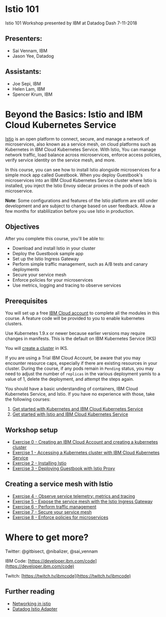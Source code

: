# Istio 101

Istio 101 Workshop presented by IBM at Datadog Dash 7-11-2018

## Presenters:

* Sai Vennam, IBM
* Jason Yee, Datadog

## Assistants:

* Joe Sepi, IBM
* Helen Lam, IBM
* Spencer Krum, IBM

# Beyond the Basics: Istio and IBM Cloud Kubernetes Service
[Istio](https://istio.io/) is an open platform to connect, secure, and manage a network of microservices, also known as a service mesh, on cloud platforms such as Kubernetes in IBM Cloud Kubernetes Service. With Istio, You can manage network traffic, load balance across microservices, enforce access policies, verify service identity on the service mesh, and more.

In this course, you can see how to install Istio alongside microservices for a simple mock app called Guestbook. When you deploy Guestbook's microservices into an IBM Cloud Kubernetes Service cluster where Istio is installed, you inject the Istio Envoy sidecar proxies in the pods of each microservice.

**Note**: Some configurations and features of the Istio platform are still under development and are subject to change based on user feedback. Allow a few months for stablilization before you use Istio in production.

## Objectives
After you complete this course, you'll be able to:
- Download and install Istio in your cluster
- Deploy the Guestbook sample app
- Set up the Istio Ingress Gateway
- Perform simple traffic management, such as A/B tests and canary deployments
- Secure your service mesh
- Enforce policies for your microservices
- Use metrics, logging and tracing to observe services

## Prerequisites
You will set up a free [IBM Cloud account](https://ibm.biz/BdYB5d) to complete all the modules in this course. A feature code will be provided to you to enable kubernetes clusters.

Use Kubernetes 1.9.x or newer because earlier versions may require changes in manifests. This is the default on IBM Kubernetes Service (IKS)

You will [create a cluster](https://console.bluemix.net/docs/containers/container_index.html#container_index) in IKS.

If you are using a Trial IBM Cloud Account, be aware that you may encounter resource caps, especially if there are existing resources in your cluster.  During the course, if any pods remain in `Pending` status, you may need to adjust the number of `replicas` in the various deployment yamls to a value of 1, delete the deployment, and attempt the steps again.

You should have a basic understanding of containers, IBM Cloud Kubernetes Service, and Istio. If you have no experience with those, take the following courses:
1. [Get started with Kubernetes and IBM Cloud Kubernetes Service](https://developer.ibm.com/courses/all/get-started-kubernetes-ibm-cloud-container-service/)
2. [Get started with Istio and IBM Cloud Kubernetes Service](https://developer.ibm.com/courses/all/get-started-istio-ibm-cloud-container-service/)


## Workshop setup
- [Exercise 0 - Creating an IBM Cloud Account and creating a kubernetes cluster](exercise-0/README.md)
- [Exercise 1 - Accessing a Kubernetes cluster with IBM Cloud Kubernetes Service](exercise-1/README.md)
- [Exercise 2 - Installing Istio](exercise-2/README.md)
- [Exercise 3 - Deploying Guestbook with Istio Proxy](exercise-3/README.md)

## Creating a service mesh with Istio

- [Exercise 4 - Observe service telemetry: metrics and tracing](exercise-4/README.md)
- [Exercise 5 - Expose the service mesh with the Istio Ingress Gateway](exercise-5/README.md)
- [Exercise 6 - Perform traffic management](exercise-6/README.md)
- [Exercise 7 - Secure your service mesh](exercise-7/README.md)
- [Exercise 8 - Enforce policies for microservices](exercise-8/README.md)


# Where to get more?

Twitter: @gitbisect, @nibalizer, @sai_vennam

IBM Code: [https://developer.ibm.com/code](https://developer.ibm.com/code)

Twitch: [https://twitch.tv/ibmcode](https://twitch.tv/ibmcode)


## Further reading

* [Networking in istio](https://istio.io/blog/2018/v1alpha3-routing/)
* [Datadog Istio Adapter](https://docs.datadoghq.com/integrations/istio/)
